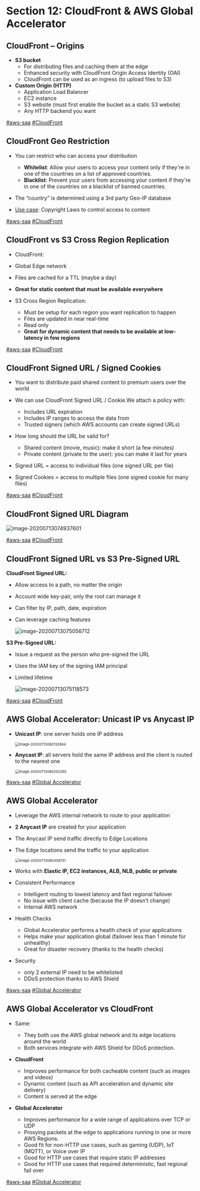 # Section 12: CloudFront & AWS Global Accelerator

## CloudFront – Origins

* **S3 bucket**
  * For distributing files and caching them at the edge
  * Enhanced security with CloudFront Origin Access Identity (OAI)
  * CloudFront can be used as an ingress (to upload files to S3)
* **Custom Origin (HTTP)**
  * Application Load Balancer
  * EC2 instance
  * S3 website (must first enable the bucket as a static S3 website)
  * Any HTTP backend you want

[#aws-saa]() [#CloudFront]()

## CloudFront Geo Restriction

* You can restrict who can access your distribution
  * **Whitelist**: Allow your users to access your content only if they're in one of the countries on a list of approved countries.
  * **Blacklist**: Prevent your users from accessing your content if they're in one of the countries on a blacklist of banned countries.

* The “country” is determined using a 3rd party Geo-IP database
* <u>Use case</u>: Copyright Laws to control access to content

[#aws-saa]() [#CloudFront]()

## CloudFront vs S3 Cross Region Replication

*  CloudFront:
  * Global Edge network
  *  Files are cached for a TTL (maybe a day)
  * **Great for static content that must be available everywhere**

* S3 Cross Region Replication:

  * Must be setup for each region you want replication to happen
  * Files are updated in near real-time
  * Read only
  * **Great for dynamic content that needs to be available at low-latency in few regions**

[#aws-saa]() [#CloudFront]()

## CloudFront Signed URL / Signed Cookies

* You want to distribute paid shared content to premium users over the world
* We can use CloudFront Signed URL / Cookie.We attach a policy with:
  * Includes URL expiration
  * Includes IP ranges to access the data from
  * Trusted signers (which AWS accounts can create signed URLs)

* How long should the URL be valid for?
  * Shared content (movie, music): make it short (a few minutes)
  * Private content (private to the user): you can make it last for years



* Signed URL = access to individual files (one signed URL per file)
* Signed Cookies = access to multiple files (one signed cookie for many files)

[#aws-saa]() [#CloudFront]()

## CloudFront Signed URL Diagram

![image-20200713074937601](./images/image-20200713074937601.png)

[#aws-saa]() [#CloudFront]()

## CloudFront Signed URL vs S3 Pre-Signed URL

**CloudFront Signed URL:**

- Allow access to a path, no matter the origin

- Account wide key-pair, only the root can manage it

- Can filter by IP, path, date, expiration

- Can leverage caching features

  ![image-20200713075056712](./images/image-20200713075056712.png)

**S3 Pre-Signed URL:**

* Issue a request as the person who pre-signed the URL

* Uses the IAM key of the signing IAM principal

* Limited lifetime

  ![image-20200713075118573](./images/image-20200713075118573.png)

[#aws-saa]() [#CloudFront]()

## AWS Global Accelerator: Unicast IP vs Anycast IP

* **Unicast IP**: one server holds one IP address

  <img src="./images/image-20200713080132864.png" alt="image-20200713080132864" style="zoom:67%;" />

* **Anycast IP**: all servers hold the same IP address and the client is routed to the nearest one

  <img src="./images/image-20200713080252292.png" alt="image-20200713080252292" style="zoom:67%;" />

[#aws-saa]() [#Global Accelerator]()

## AWS Global Accelerator

- Leverage the AWS internal network to route to your application

- **2 Anycast IP** are created for your application

- The Anycast IP send traffic directly to Edge Locations

- The Edge locations send the traffic to your application

  <img src="./images/image-20200713080408751.png" alt="image-20200713080408751" style="zoom:67%;" />

- Works with **Elastic IP, EC2 instances, ALB, NLB, public or private**

- Consistent Performance

  - Intelligent routing to lowest latency and fast regional failover
  - No issue with client cache (because the IP doesn’t change) 
  - Internal AWS network

- Health Checks

  - Global Accelerator performs a health check of your applications
  - Helps make your application global (failover less than 1 minute for unhealthy)
  - Great for disaster recovery (thanks to the health checks)

- Security

  - only 2 external IP need to be whitelisted
  - DDoS protection thanks to AWS Shield

[#aws-saa]() [#Global Accelerator]()

## AWS Global Accelerator vs CloudFront

* Same:
  * They both use the AWS global network and its edge locations around the world
  * Both services integrate with AWS Shield for DDoS protection.

* **CloudFront**
  * Improves performance for both cacheable content (such as images and videos)
  * Dynamic content (such as API acceleration and dynamic site delivery)
  * Content is served at the edge

* **Global Accelerator**
  * Improves performance for a wide range of applications over TCP or UDP
  * Proxying packets at the edge to applications running in one or more AWS Regions.
  * Good fit for non-HTTP use cases, such as gaming (UDP), IoT (MQTT), or Voice over IP
  * Good for HTTP use cases that require static IP addresses
  * Good for HTTP use cases that required deterministic, fast regional fail over

[#aws-saa]() [#Global Accelerator]()
